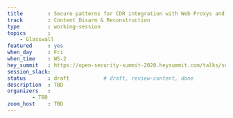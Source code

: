 ```yaml
---
title        : Secure patterns for CDR integration with Web Proxys and Email Providers
track        : Content Disarm & Reconstruction
type         : working-session
topics       :
    - Glasswall
featured     : yes
when_day     : Fri
when_time    : WS-2
hey_summit   : https://open-security-summit-2020.heysummit.com/talks/secure-patterns-for-cdr-integration-with-web-proxys-and-email-providers-2pm-bst/
session_slack: 
status       : draft           # draft, review-content, done
description  : TBD
organizers   :
        - TBD
zoom_host    : TBD
---
```

